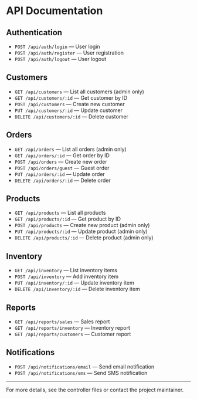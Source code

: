 # API Documentation

## Authentication
- `POST /api/auth/login` — User login
- `POST /api/auth/register` — User registration
- `POST /api/auth/logout` — User logout

## Customers
- `GET /api/customers` — List all customers (admin only)
- `GET /api/customers/:id` — Get customer by ID
- `POST /api/customers` — Create new customer
- `PUT /api/customers/:id` — Update customer
- `DELETE /api/customers/:id` — Delete customer

## Orders
- `GET /api/orders` — List all orders (admin only)
- `GET /api/orders/:id` — Get order by ID
- `POST /api/orders` — Create new order
- `POST /api/orders/guest` — Guest order
- `PUT /api/orders/:id` — Update order
- `DELETE /api/orders/:id` — Delete order

## Products
- `GET /api/products` — List all products
- `GET /api/products/:id` — Get product by ID
- `POST /api/products` — Create new product (admin only)
- `PUT /api/products/:id` — Update product (admin only)
- `DELETE /api/products/:id` — Delete product (admin only)

## Inventory
- `GET /api/inventory` — List inventory items
- `POST /api/inventory` — Add inventory item
- `PUT /api/inventory/:id` — Update inventory item
- `DELETE /api/inventory/:id` — Delete inventory item

## Reports
- `GET /api/reports/sales` — Sales report
- `GET /api/reports/inventory` — Inventory report
- `GET /api/reports/customers` — Customer report

## Notifications
- `POST /api/notifications/email` — Send email notification
- `POST /api/notifications/sms` — Send SMS notification

---
For more details, see the controller files or contact the project maintainer.
